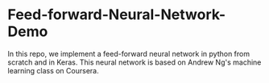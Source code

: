 # Feed-forward-Neural-Network-Demo
In this repo, we implement a feed-forward neural network in python from scratch and in Keras. This neural network is based on Andrew Ng's machine learning class on Coursera.
